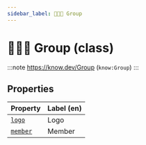 ```yaml
---
sidebar_label: 🧑‍🤝‍🧑 Group
---
```


# 🧑‍🤝‍🧑 Group (class)

:::note
https://know.dev/Group
(`know:Group`)
:::

## Properties

| Property          | Label (en)     |
| ----------------- | -------------- |
| [`logo`]          | Logo           |
| [`member`]        | Member         |

[`logo`]: /logo
[`member`]: /member
